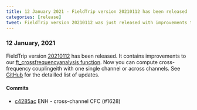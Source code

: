 ```yaml
---
title: 12 January 2021 - FieldTrip version 20210112 has been released
categories: [release]
tweet: FieldTrip version 20210112 was just released with improvements to our cross-frequency coupling functions! See http://www.fieldtriptoolbox.org/#12-january-2021 for more details.
---
```


### 12 January, 2021

FieldTrip version [20210112](http://github.com/fieldtrip/fieldtrip/releases/tag/20210112) has been released.  It contains improvements to our [ft_crossfrequencyanalysis function](https://www.fieldtriptoolbox.org/reference/ft_crossfrequencyanalysis/). Now you can compute cross-frequency couplingeith with one single channel or across channels. See [GitHub](https://github.com/fieldtrip/fieldtrip/compare/20210111...20210112) for the detailled list of updates.

#### Commits

- [c4285ac](http://github.com/fieldtrip/fieldtrip/commit/c4285ac) ENH - cross-channel CFC (#1628)
